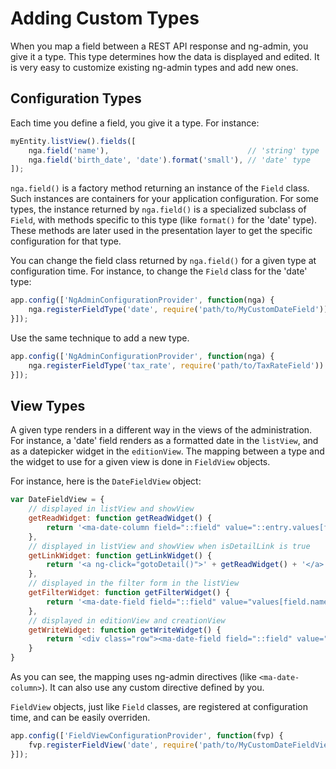# Adding Custom Types

When you map a field between a REST API response and ng-admin, you give it a type. This type determines how the data is displayed and edited. It is very easy to customize existing ng-admin types and add new ones.

## Configuration Types

Each time you define a field, you give it a type. For instance:

```js
myEntity.listView().fields([
    nga.field('name'),                               // 'string' type
    nga.field('birth_date', 'date').format('small'), // 'date' type
]);
```

`nga.field()` is a factory method returning an instance of the `Field` class. Such instances are containers for your application configuration. For some types, the instance returned by `nga.field()` is a specialized subclass of `Field`, with methods specific to this type (like `format()` for the 'date' type). These methods are later used in the presentation layer to get the specific configuration for that type.

You can change the field class returned by `nga.field()` for a given type at configuration time. For instance, to change the `Field` class for the 'date' type:

```js
app.config(['NgAdminConfigurationProvider', function(nga) {
    nga.registerFieldType('date', require('path/to/MyCustomDateField'))
}]);
```

Use the same technique to add a new type.

```js
app.config(['NgAdminConfigurationProvider', function(nga) {
    nga.registerFieldType('tax_rate', require('path/to/TaxRateField'))
}]);
```

## View Types

A given type renders in a different way in the views of the administration. For instance, a 'date' field renders as a formatted date in the `listView`, and as a datepicker widget in the `editionView`. The mapping between a type and the widget to use for a given view is done in `FieldView` objects. 

For instance, here is the `DateFieldView` object:

```js
var DateFieldView = {
    // displayed in listView and showView
    getReadWidget: function getReadWidget() {
        return '<ma-date-column field="::field" value="::entry.values[field.name()]"></ma-date-column>';
    },
    // displayed in listView and showView when isDetailLink is true
    getLinkWidget: function getLinkWidget() {
        return '<a ng-click="gotoDetail()">' + getReadWidget() + '</a>';
    },
    // displayed in the filter form in the listView
    getFilterWidget: function getFilterWidget() {
        return '<ma-date-field field="::field" value="values[field.name()]"></ma-date-field>';
    },
    // displayed in editionView and creationView
    getWriteWidget: function getWriteWidget() {
        return '<div class="row"><ma-date-field field="::field" value="entry.values[field.name()]" class="col-sm-4"></ma-date-field></div>';
    }
}
```

As you can see, the mapping uses ng-admin directives (like `<ma-date-column>`). It can also use any custom directive defined by you.

`FieldView` objects, just like `Field` classes, are registered at configuration time, and can be easily overriden. 

```js
app.config(['FieldViewConfigurationProvider', function(fvp) {
    fvp.registerFieldView('date', require('path/to/MyCustomDateFieldView'))
}]);
```
